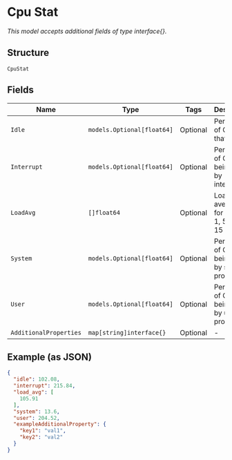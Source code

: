 
# Cpu Stat

*This model accepts additional fields of type interface{}.*

## Structure

`CpuStat`

## Fields

| Name | Type | Tags | Description |
|  --- | --- | --- | --- |
| `Idle` | `models.Optional[float64]` | Optional | Percentage of CPU time that is idle |
| `Interrupt` | `models.Optional[float64]` | Optional | Percentage of CPU time being used by interrupts |
| `LoadAvg` | `[]float64` | Optional | Load averages for the last 1, 5, and 15 minutes |
| `System` | `models.Optional[float64]` | Optional | Percentage of CPU time being used by system processes |
| `User` | `models.Optional[float64]` | Optional | Percentage of CPU time being used by user processes |
| `AdditionalProperties` | `map[string]interface{}` | Optional | - |

## Example (as JSON)

```json
{
  "idle": 102.08,
  "interrupt": 215.84,
  "load_avg": [
    105.91
  ],
  "system": 13.6,
  "user": 204.52,
  "exampleAdditionalProperty": {
    "key1": "val1",
    "key2": "val2"
  }
}
```

